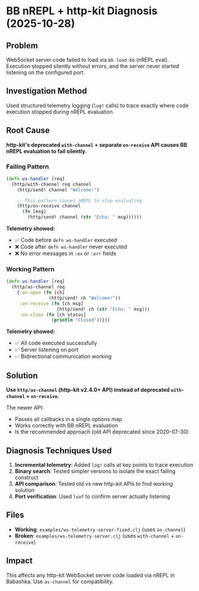 # BB nREPL + http-kit Diagnosis (2025-10-28)

## Problem
WebSocket server code failed to load via `bb load-bb` (nREPL eval). Execution stopped silently without errors, and the server never started listening on the configured port.

## Investigation Method
Used structured telemetry logging (`log!` calls) to trace exactly where code execution stopped during nREPL evaluation.

## Root Cause
**http-kit's deprecated `with-channel` + separate `on-receive` API causes BB nREPL evaluation to fail silently.**

### Failing Pattern
```clojure
(defn ws-handler [req]
  (http/with-channel req channel
    (http/send! channel "Welcome!")

    ;; This pattern causes nREPL to stop evaluating
    (http/on-receive channel
      (fn [msg]
        (http/send! channel (str "Echo: " msg))))))
```

**Telemetry showed:**
- ✅ Code before `defn ws-handler` executed
- ❌ Code after `defn ws-handler` never executed
- ❌ No error messages in `:ex` or `:err` fields

### Working Pattern
```clojure
(defn ws-handler [req]
  (http/as-channel req
    {:on-open (fn [ch]
                (http/send! ch "Welcome!"))
     :on-receive (fn [ch msg]
                   (http/send! ch (str "Echo: " msg)))
     :on-close (fn [ch status]
                 (println "Closed"))}))
```

**Telemetry showed:**
- ✅ All code executed successfully
- ✅ Server listening on port
- ✅ Bidirectional communication working

## Solution
**Use `http/as-channel` (http-kit v2.4.0+ API) instead of deprecated `with-channel` + `on-receive`.**

The newer API:
- Passes all callbacks in a single options map
- Works correctly with BB nREPL evaluation
- Is the recommended approach (old API deprecated since 2020-07-30)

## Diagnosis Techniques Used
1. **Incremental telemetry**: Added `log!` calls at key points to trace execution
2. **Binary search**: Tested simpler versions to isolate the exact failing construct
3. **API comparison**: Tested old vs new http-kit APIs to find working solution
4. **Port verification**: Used `lsof` to confirm server actually listening

## Files
- **Working**: `examples/ws-telemetry-server-fixed.clj` (uses `as-channel`)
- **Broken**: `examples/ws-telemetry-server.clj` (uses `with-channel` + `on-receive`)

## Impact
This affects any http-kit WebSocket server code loaded via nREPL in Babashka. Use `as-channel` for compatibility.
